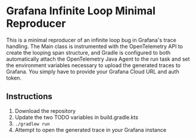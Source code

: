 # Grafana Infinite Loop Minimal Reproducer

This is a minimal reproducer of an infinite loop bug in Grafana's trace handling. The Main class is
instrumented with the OpenTelemetry API to create the looping span structure, and Gradle is configured
to both automatically attach the OpenTelemetry Java Agent to the run task and set the environment
variables necessary to upload the generated traces to Grafana. You simply have to provide your Grafana
Cloud URL and auth token.

## Instructions

1) Download the repository
2) Update the two TODO variables in build.gradle.kts
3) `./gradlew run`
4) Attempt to open the generated trace in your Grafana instance